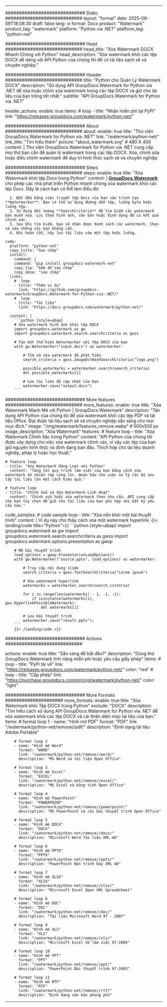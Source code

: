 
---
############################# Static ############################
layout: "format"
date:  2025-06-09T18:08:30
draft: false
lang: vi
format: Docx
product: "Watermark"
product_tag: "watermark"
platform: "Python via .NET"
platform_tag: "python-net"

############################# Head ############################
head_title: "Xóa Watermark DOCX Nhanh Chóng với Python"
head_description: "Xóa watermark khỏi các tệp DOCX dễ dàng với API Python của chúng tôi để có tài liệu sạch sẽ và chuyên nghiệp."

############################# Header ############################
title: "Python cho Quản Lý Watermark DOCX" 
description: "Sử dụng API GroupDocs.Watermark for Python via .NET để xóa hoặc chỉnh sửa watermark trong các tệp DOCX và giữ cho tài liệu của bạn trông tốt nhất."
subtitle: "API GroupDocs.Watermark for Python via .NET" 

header_actions:
  enable: true
  items:
    #  loop
    - title: "Nhận miễn phí tại PyPi"
      link: "https://releases.groupdocs.com/watermark/python-net/"
      
############################# About ############################
about:
    enable: true
    title: "Thư viện GroupDocs.Watermark for Python via .NET"
    link: "/watermark/python-net/"
    link_title: "Tìm hiểu thêm"
    picture: "about_watermark.svg" # 480 X 400
    content: |
       Thư viện GroupDocs.Watermark for Python via .NET cung cấp mọi thứ bạn cần để quản lý watermark trong các tệp DOCX. Xóa, chỉnh sửa hoặc điều chỉnh watermark để duy trì hình thức sạch sẽ và chuyên nghiệp.

############################# Steps ############################
steps:
    enable: true
    title: "Xóa Watermark khỏi tệp Docx trong Python"
    content: |
      **[GroupDocs.Watermark](https://products.groupdocs.com/watermark/python-net/)** cho phép các nhà phát triển Python nhanh chóng xóa watermark khỏi các tệp Docx. Đây là cách bạn có thể làm điều đó:
      
      1. Bắt đầu bằng việc truyền tệp Docx của bạn vào trình tạo **Watermarker**. Bạn có thể sử dụng đường dẫn tệp, luồng byte hoặc luồng tệp.
      2. Sử dụng đối tượng **SearchCriteria** để tìm kiếm các watermark bạn muốn xóa. Lọc theo hình ảnh, văn bản hoặc định dạng để có kết quả chính xác.
      3. Sau khi tìm kiếm, bạn sẽ nhận được danh sách các watermark. Chọn và xóa những cái bạn không cần.
      4. Khi hoàn tất, hãy lưu tài liệu vào một tệp hoặc luồng.
   
    code:
      platform: "python-net"
      copy_title: "Sao chép"
      install:
        command: |
        command: "pip install groupdocs-watermark-net"
        copy_tip: "bấm để sao chép"
        copy_done: "sao chép"
      links:
        #  loop
        - title: "Thêm ví dụ"
          link: "https://github.com/groupdocs-watermark/GroupDocs.Watermark-for-Python-via-.NET/"
        #  loop
        - title: "Tài liệu"
          link: "https://docs.groupdocs.com/watermark/python-net/"
          
      content: |
        ```python {style=abap}
        # Xóa watermark hình ảnh khỏi tệp DOCX
        import groupdocs.watermark as gw
        import groupdocs.watermark.search.searchcriteria as gwss

        # Tạo một thể hiện Watermarker với tệp DOCX của bạn
        with gw.Watermarker("input.docx") as watermarker:

            # Tìm và xóa watermark đã phát hiện
            search_criteria = gwss.ImageDctHashSearchCriteria("logo.png")

            possible_watermarks = watermarker.search(search_criteria)
            del possible_watermarks[i]

            # Lưu tài liệu đã cập nhật của bạn
            watermarker.save("output.docx")
        ```  

############################# More features ############################
more_features:
  enable: true
  title: "Xóa Watermark Mạnh Mẽ với Python | GroupDocs.Watermark"
  description: "Tận dụng API Python của chúng tôi để xóa watermark khỏi các tệp PDF và tài liệu Office. Đạt được tài liệu sạch sẽ và chuyên nghiệp sẵn sàng cho mọi mục đích."
  image: "/img/watermark/features_remove.webp" # 500x500 px
  image_description: "Xóa Watermark"
  features:
    # feature loop
    - title: "Xóa Watermark Chính Xác trong Python"
      content: "API Python của chúng tôi được xây dựng cho việc xóa watermark chính xác, vì vậy các tệp của bạn giữ nguyên hình thức và định dạng ban đầu. Thích hợp cho tài liệu doanh nghiệp, pháp lý hoặc học thuật."

    # feature loop
    - title: "Xóa Watermark Hàng Loạt với Python"
      content: "Tăng tốc quy trình làm việc của bạn bằng cách xóa watermark từ nhiều tệp cùng lúc. Hoàn hảo cho việc xử lý các bộ sưu tập tài liệu lớn một cách hiệu quả."

    # feature loop
    - title: "Chỉnh Sửa và Xóa Watermark Linh Hoạt"
      content: "Chỉnh sửa hoặc xóa watermark theo nhu cầu. API cung cấp cho bạn tùy chọn để giữ cho tài liệu của bạn phù hợp với bất kỳ yêu cầu nào."
      
  code_samples:
    # code sample loop
    - title: "Xóa nền khỏi một bài thuyết trình"
      content: |
        Ví dụ này cho thấy cách xóa một watermark hyperlink.
        {{< landing/code title="Python">}}
        ```python {style=abap}
        import groupdocs.watermark as gw
        import groupdocs.watermark.search.searchcriteria as gwss
        import groupdocs.watermark.options.presentation as gwop

        # Mở bài thuyết trình
        load_options = gwop.PresentationLoadOptions()
        with gw.Watermarker("source.pptx", load_options) as watermarker:

            # Truy cập nội dung slide
            search_criteria = gwss.TextSearchCriteria("Lorem ipsum")

            # Xóa watermark hyperlink
            watermarks = watermarker.search(search_criteria)

            for i in range(len(watermarks) - 1, -1, -1):
                if isinstance(watermarks[i], gws.HyperlinkPossibleWatermark):
                    del watermarks[i]

            # Lưu bài thuyết trình
            watermarker.save("result.pptx");
        ```
        {{< /landing/code >}}


############################# Actions ############################

actions:
  enable: true
  title: "Sẵn sàng để bắt đầu?"
  description: "Dùng thử GroupDocs.Watermark tính năng miễn phí hoặc yêu cầu giấy phép"
  items:
    #  loop
    - title: "PyPi tải về"
      link: "https://releases.groupdocs.com/watermark/python-net/"
      color: "red"
        #  loop
    - title: "Cấp phép"
      link: "https://purchase.groupdocs.com/pricing/watermark/python-net/"
      color: "light"


############################# More Formats #####################
more_formats:
    enable: true
    title: "Xóa Watermark khỏi Tệp DOCX trong Python"
    exclude: "DOCX"
    description: "Tìm hiểu cách sử dụng API GroupDocs.Watermark for Python via .NET để xóa watermark khỏi các tệp DOCX và cải thiện diện mạo tài liệu của bạn."
    items: 
        # format loop 1
        - name: "Hình mờ PDF"
          format: "PDF"
          link: "/watermark/python-net/remove//pdf/"
          description: "Định dạng tài liệu Adobe Portable"

        # format loop 2
        - name: "Hình mờ Word"
          format: "WORD"
          link: "/watermark/python-net/remove//word/"
          description: "MS Word và tài liệu Open Office"
          
        # format loop 3
        - name: "Hình mờ Excel"
          format: "EXCEL"
          link: "/watermark/python-net/remove//excel/"
          description: "MS Excel và bảng tính Open Office"

        # format loop 4
        - name: "Hình mờ PowerPoint"
          format: "POWERPOINT"
          link: "/watermark/python-net/remove//powerpoint/"
          description: "MS PowerPoint và các bài thuyết trình Open Office"

        # format loop 5
        - name: "Hình mờ DOCX"
          format: "DOCX"
          link: "/watermark/python-net/remove//docx/"
          description: "Microsoft Word Tài liệu XML mở"
          
        # format loop 6
        - name: "Hình mờ PPTX"
          format: "PPTX"
          link: "/watermark/python-net/remove//pptx/"
          description: "PowerPoint Bản trình bày XML mở"
          
        # format loop 7
        - name: "Hình mờ XLSX"
          format: "XLSX"
          link: "/watermark/python-net/remove//xlsx/"
          description: "Microsoft Excel Open XML Spreadsheet"

        # format loop 8
        - name: "Hình mờ DOC"
          format: "DOC"
          link: "/watermark/python-net/remove//doc/"
          description: "Tài liệu Microsoft Word 97 - 2007"

        # format loop 9
        - name: "Hình mờ XLS"
          format: "XLS"
          link: "/watermark/python-net/remove//xls/"
          description: "Microsoft Excel Sổ làm việc 97-2003"

        # format loop 10
        - name: "Hình mờ PPT"
          format: "PPT"
          link: "/watermark/python-net/remove//ppt/"
          description: "PowerPoint Bài thuyết trình 97-2003"

        # format loop 11
        - name: "Hình mờ RTF"
          format: "RTF"
          link: "/watermark/python-net/remove//rtf/"
          description: "Định dạng văn bản phong phú"

---